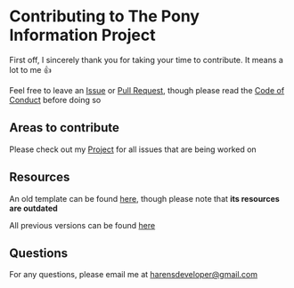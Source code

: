 # Contributing to The Pony Information Project
First off, I sincerely thank you for taking your time to contribute. It means a lot to me :thumbsup:

Feel free to leave an [Issue](https://github.com/harens/ThePonyInformationGuide/issues) or [Pull Request](https://github.com/harens/ThePonyInformationGuide/pulls), though please read the [Code of Conduct](https://github.com/harens/ThePonyInformationGuide/blob/master/CODE_OF_CONDUCT.md) before doing so
## Areas to contribute
Please check out my [Project](https://github.com/harens/ThePonyInformationGuide/projects/1?) for all issues that are being worked on
## Resources
An old template can be found [here](https://codepen.io/SamuraiSinger/pen/bYGoGa), though please note that **its resources are outdated**

All previous versions can be found [here](https://github.com/harens/ThePonyInformationGuide#previous-versions)
## Questions
For any questions, please email me at harensdeveloper@gmail.com

